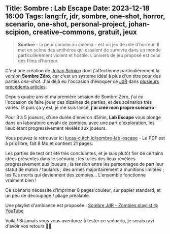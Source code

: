 Title: Sombre : Lab Escape
Date: 2023-12-18 16:00
Tags: lang:fr, jdr, sombre, one-shot, horror, scenario, one-shot, personal-project, johan-scipion, creative-commons, gratuit, jeux
---
> **Sombre** - la peur comme au cinéma - est un jeu de rôle d’horreur. Il met en scène des antihéros qui essaient
> de survivre dans un monde particulièrement violent et hostile.
> L’univers de jeu proposé est celui des films d’horreur.

C'est une création de [Johan Scipion](https://www.terresetranges.net/sombre.html) dont j'affectionne particulièrement la version **Sombre Zéro**,
car c'est un système idéal à plus d'un titre pour des parties _one-shot_.
J'ai déjà eu l'occasion d'évoquer ce [<abbr title="Jeu de Rôle">JdR</abbr>](/lucas/blog/tag/jdr.html) dans [plusieurs précédents articles](tag/sombre.html).

Depuis quatre ans et ma première session de Sombre Zéro, j'ai eu l'occasion de faire jouer des dizaines de parties, et des scénarios très variés.
Et puis ça y est, je me suis lancé, **j'ai créé mon propre scénario** !

Pour 3 à 5 joueurs, d'une durée d'environ 45min, **Lab Escape** vous plonge dans un laboratoire envahi de zombies, avec une part d'exploration, les lieux étant progressivement révélés aux joueurs.

Vous pouvez le retrouver ici [lucas-c.itch.io/sombre-lab-escape](https://lucas-c.itch.io/sombre-lab-escape) - Le PDF est à prix libre, fait 8 Mo et contient 21 pages.

Les parties de test ont été très concluantes, et je suis plutôt fier de certains idées présentes dans le scénario : les tuiles des lieux révélées progressivement aux joueurs ; la tension entre les personnages de part leur statut de maton / taulards ; des armes majoritairement à munitions limitées ; les PJs morts qui deviennent des zombies...
L'ensemble fonctionne vraiment bien !

Ce scénario nécessite d'imprimer 8 pages couleur, sur papier standard, et un peu de découpage / pliage préalable.

Une playlist d'ambiance est proposée : [Sombre JdR - Zombies playlist @ YouTube](https://www.youtube.com/playlist?list=PLLgE-ga3W_kYmA6EQH6fzWmBQmNp39kTF)

Voilà !
Si jamais vous vous aventurez à tester ce scénario, je serais ravi d'avoir vos retours 🙂🧟

<div class="side-by-side">
  <img alt="" src="images/jdr/Sombre-LabEscape.jpg">
  <img alt="" src="images/2023/12/Photo02.jpg">
</div>

<div class="side-by-side">
  <img alt="" src="images/2023/12/Photo03.jpg">
  <img alt="" src="images/2023/12/FullPlan-small.jpg">
</div>

<div class="side-by-side">
    <img alt="" src="images/2023/12/Sombre-LabEscape-page13.jpg">
    <img alt="" src="images/2023/12/Sombre-LabEscape-page14.jpg">
</div>

<div class="side-by-side">
    <img alt="" src="images/2023/12/Sombre-LabEscape-page15.jpg">
    <img alt="" src="images/2023/12/Sombre-LabEscape-page19.jpg">
</div>

<!-- Com'
* [x] https://lucas-c.itch.io/sombre-lab-escape
* [x] https://www.scenariotheque.org/Document/info_doc.php?id_doc=10996
      -> référence : https://lucas-c.github.io/jdr/Sombre/scenario/Sombre-LabEscape.pdf
* [x] https://www.terresetranges.net/forums/viewtopic.php?pid=21404#p21404
* [x] https://www.casusno.fr/viewtopic.php?p=2199301#p2199301
* [x] https://opale-roliste.com/forum/ressources/vos-creations/sombre?page=8#comment-10971
* [x] post sur le fil Ludochaordic du Discord CestPadDuJdr
* [ ] Discord PTGPTB ?
-->

<style>
@font-face {
  font-family: Freedom45;
  src: url('https://lucas-c.github.io/jdr/Sombre/scenario/fonts/Freedom45.otf');
}
article h1 {
  font-family: Freedom45;
}
.side-by-side > * {
  margin: 1rem auto;
  max-width: 100%;
}
@media (min-width:768px) {
  .side-by-side {
    display: flex;
    justify-content: center;
    align-items: center;
  }
  .side-by-side > * {
    margin: 1rem;
    max-width: 50%;
  }
}
</style>
